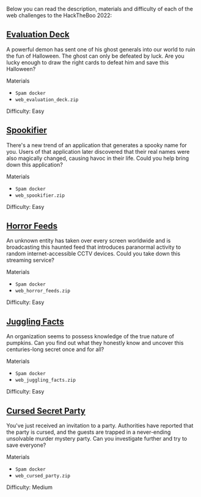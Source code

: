 
Below you can read the description, materials and difficulty of each of the web challenges to the HackTheBoo 2022:

## [Evaluation Deck](./1-Evaluation-Deck.md)

A powerful demon has sent one of his ghost generals into our world to ruin the fun of Halloween. The ghost can only be defeated by luck. Are you lucky enough to draw the right cards to defeat him and save this Halloween?

Materials
- `Spam docker`
- `web_evaluation_deck.zip`

Difficulty: Easy

## [Spookifier](./2-Spookifier.md)

There's a new trend of an application that generates a spooky name for you. Users of that application later discovered that their real names were also magically changed, causing havoc in their life. Could you help bring down this application?

Materials
- `Spam docker`
- `web_spookifier.zip`

Difficulty: Easy


## [Horror Feeds](./3-Horror-Feeds.md)

An unknown entity has taken over every screen worldwide and is broadcasting this haunted feed that introduces paranormal activity to random internet-accessible CCTV devices. Could you take down this streaming service?

Materials
- `Spam docker`
- `web_horror_feeds.zip`

Difficulty: Easy

## [Juggling Facts](./4-Juggling-Facts.md)

An organization seems to possess knowledge of the true nature of pumpkins. Can you find out what they honestly know and uncover this centuries-long secret once and for all?

Materials
- `Spam docker`
- `web_juggling_facts.zip`

Difficulty: Easy

## [Cursed Secret Party](./5-Cursed-Secret-Party.md)

You've just received an invitation to a party. Authorities have reported that the party is cursed, and the guests are trapped in a never-ending unsolvable murder mystery party. Can you investigate further and try to save everyone?

Materials
- `Spam docker`
- `web_cursed_party.zip`

Difficulty: Medium

